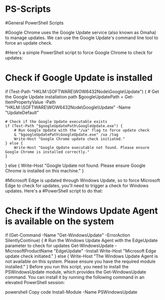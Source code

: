 # PS-Scripts
#General PowerShell Scripts

#Google Chrome uses the Google Update service (also known as Omaha) to manage updates. We can use the Google Update's command line tool to force an update check.

#Here's a simple PowerShell script to force Google Chrome to check for updates:

# Check if Google Update is installed
if (Test-Path "HKLM:\SOFTWARE\WOW6432Node\Google\Update") {
    # Get the Google Update installation path
    $googleUpdatePath = Get-ItemPropertyValue -Path "HKLM:\SOFTWARE\WOW6432Node\Google\Update" -Name "UpdateDefault"
    
    # Check if the Google Update executable exists
    if (Test-Path "$googleUpdatePath\GoogleUpdate.exe") {
        # Run Google Update with the "/ua" flag to force update check
        & "$googleUpdatePath\GoogleUpdate.exe" /ua /tag
        Write-Host "Google Chrome update check initiated."
    } else {
        Write-Host "Google Update executable not found. Please ensure Google Chrome is installed correctly."
    }
} else {
    Write-Host "Google Update not found. Please ensure Google Chrome is installed on this machine."
}


#Microsoft Edge is updated through Windows Update, so to force Microsoft Edge to check for updates, you'll need to trigger a check for Windows updates. Here's a #PowerShell script to do that:

# Check if the Windows Update Agent is available on the system
if (Get-Command -Name "Get-WindowsUpdate" -ErrorAction SilentlyContinue) {
    # Run the Windows Update Agent with the EdgeUpdate parameter to check for updates
    Get-WindowsUpdate -MicrosoftProductName "EdgeUpdate" -Install
    Write-Host "Microsoft Edge update check initiated."
} else {
    Write-Host "The Windows Update Agent is not available on this system. Please ensure you have the required module installed."
}
Before you run this script, you need to install the PSWindowsUpdate module, which provides the Get-WindowsUpdate command. You can install it by running the following command in an elevated PowerShell session:

powershell
Copy code
Install-Module -Name PSWindowsUpdate
